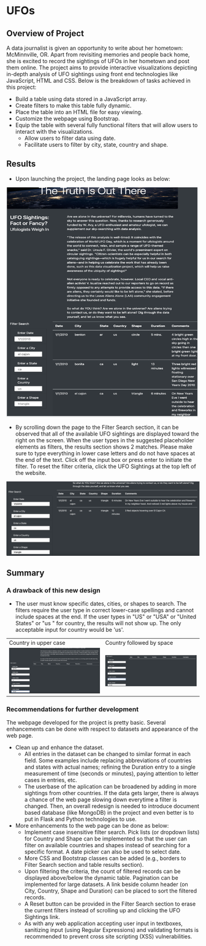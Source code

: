# UFOs

## Overview of Project
A data journalist is given an opportunity to write about her hometown: McMinnville, OR. Apart from revisiting memories and people back home, she is excited to record the sightings of UFOs in her hometown and post them online. The project aims to provide interactive visualizations depicting in-depth analysis of UFO sightings using front end technologies like JavaScript, HTML and CSS. Below is the breakdown of tasks achieved in this project: 

- Build a table using data stored in a JavaScript array.
- Create filters to make this table fully dynamic.
- Place the table into an HTML file for easy viewing.
- Customize the webpage using Bootstrap.
- Equip the table with several fully functional filters that will allow users to interact with the visualizations.
  - Allow users to filter data using date.
  - Facilitate users to filter by city, state, country and shape.

## Results

- Upon launching the project, the landing page looks as below:
<img src="static/images/landing_3.png" width="500" height="600" />

- By scrolling down the page to the Filter Search section, it can be observed that all of the available UFO sightings are displayed toward the right on the screen. When the user types in the suggested placeholder elements as filters, the results section shows 2 matches. Please make sure to type everything in lower case letters and do not have spaces at the end of the text. Click off the input box or press enter to initiate the filter. To reset the filter criteria, click the UFO Sightings at the top left of the website.
<img src="static/images/search_1.png" width="600" />


## Summary

### A drawback of this new design
- The user must know specific dates, cities, or shapes to search. The filters require the user type in correct lower-case spellings and cannot include spaces at the end. If the user types in "US" or "USA" or "United States" or "us " for country, the results will not show up. The only acceptable input for country would be 'us'.
<table>
  <tr>
    <td>Country in upper case</td>
    <td>Country followed by space</td>
  </tr>
  <tr>
    <td><img src="static/images/drawback_1.png" width="600" alt="Country in CAPS"/></td>
    <td><img src="static/images/drawback_2.png" width="600" alt="Country followed by space"/></td>
  </tr>
</table>

### Recommendations for further development

The webpage developed for the project is pretty basic. Several enhancements can be done with respect to datasets and appearance of the web page.
- Clean up and enhance the dataset.
  - All entries in the dataset can be changed to similar format in each field. Some examples include replacing abbreviations of countries and states with  actual names; refining the Duration entry to a single measurement of time (seconds or minutes), paying attention to letter cases in entries, etc.
  - The userbase of the aplication can be broadened by adding in more sightings from other countries. If the data gets larger, there is always a chance of the web page slowing down everytime a filter is changed. Then, an overall redesign is needed to introduce document based database (like MongoDB) in the project and even better is to put in Flask and Python technologies to use.
- More enhancements to the web page can be done as below:
  - Implement case insensitive filter search. Pick lists (or dropdown lists) for Country and Shape can be implemented so that the user can filter on available countries and shapes instead of searching for a specific format. A date picker can also be used to select date. 
  - More CSS and Bootstrap classes can be added (e.g., borders to Filter Search section and table results section).
  - Upon filtering the criteria, the count of filtered records can be displayed above/below the dynamic table. Pagination can be implemented for large datasets. A link beside column header (on City, Country, Shape and Duration) can be placed to sort the filtered records. 
  - A Reset button can be provided in the Filter Search section to erase the current filters instead of scrolling up and clicking the UFO Sightings link.
  - As with any web application accepting user input in textboxes, sanitizing input (using Regular Expressions) and validating formats is recommended to prevent cross site scripting (XSS) vulnerabilities.
